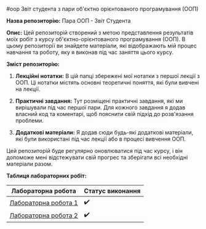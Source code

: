 #oop
Звіт студента з  пари об'єктно орієнтованого програмування (ООП)

**Назва репозиторію:** Пара ООП - Звіт Студента

**Опис:**
Цей репозиторій створений з метою представлення результатів моїх робіт з курсу об'єктно-орієнтованого програмування (ООП). В цьому репозиторії ви знайдете матеріали, які відображають мій процес навчання та роботу, яку я виконав під час заняття цього курсу.

**Зміст репозиторію:**

1. **Лекційні нотатки:** В цій папці збережені мої нотатки з першої лекції з ООП. Ці нотатки містять основні теоретичні поняття, які були вивчені на лекції.

2. **Практичні завдання:** Тут розміщені практичні завдання, які ми вирішували під час першої пари. Для кожного завдання я додав власний код та коментарі, щоб пояснити свій підхід до розв'язання проблеми.

3. **Додаткові матеріали:** Я додав сюди будь-які додаткові матеріали, які були використані під час лекції або в процесі вивчення ООП.

Цей репозиторій буде регулярно оновлюватися під час курсу, і він допоможе мені відстежувати свій прогрес та зберігати всі необхідні матеріали разом. 

**Таблиця лабораторних робіт:**

| Лабораторна робота | Статус виконання |
|-------------------------------------------|---------------|
| [Лабораторна робота 1](Laba1/README.md)  |:heavy_check_mark:|
| [Лабораторна робота 2](Laba2/README.md)  |:heavy_check_mark:|


